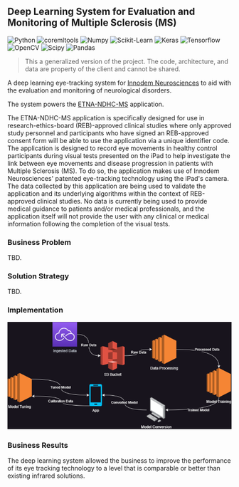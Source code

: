 ## Deep Learning System for Evaluation and Monitoring of Multiple Sclerosis (MS)

![Python](https://img.shields.io/badge/-Python-000000?style=flat&logo=Python)
![coremltools](https://img.shields.io/badge/-coremltools-000000?style=flat&logo=Coremltools)
![Numpy](https://img.shields.io/badge/-Numpy-000000?style=flat&logo=Numpy)
![Scikit-Learn](https://img.shields.io/badge/-Scikit.Learn-000000?style=flat&logo=Scikit-Learn)
![Keras](https://img.shields.io/badge/-Keras-000000?style=flat&logo=Keras)
![Tensorflow](https://img.shields.io/badge/-Tensorflow-000000?style=flat&logo=Tensorflow)
![OpenCV](https://img.shields.io/badge/-OpenCV-000000?style=flat&logo=OpenCV)
![Scipy](https://img.shields.io/badge/-Scipy-000000?style=flat&logo=Scipy)
![Pandas](https://img.shields.io/badge/-Pandas-000000?style=flat&logo=Pandas)

> This a generalized version of the project. The code, architecture, and data are property of the client and cannot be shared.

A deep learning eye-tracking system for [Innodem Neurosciences](https://innodemneurosciences.com/) to aid with the 
evaluation and monitoring of neurological disorders.

The system powers the [ETNA-NDHC-MS](https://apps.apple.com/us/app/etna-ndhc-ms/id1575499467) application.

The ETNA-NDHC-MS application is specifically designed for use in research-ethics-board (REB)-approved clinical studies 
where only approved study personnel and participants who have signed an REB-approved consent form will be able to use 
the application via a unique identifier code. The application is designed to record eye movements in healthy control 
participants during visual tests presented on the iPad to help investigate the link between eye movements and disease 
progression in patients with Multiple Sclerosis (MS). To do so, the application makes use of Innodem Neurosciences' 
patented eye-tracking technology using the iPad's camera. The data collected by this application are being used to 
validate the application and its underlying algorithms within the context of REB-approved clinical studies. No data is 
currently being used to provide medical guidance to patients and/or medical professionals, and the application itself 
will not provide the user with any clinical or medical information following the completion of the visual tests.

### Business Problem

TBD.

### Solution Strategy

TBD.

### Implementation

<img src="https://github.com/danvargg/danvargg/blob/main/docs/projects/pigio/images/data_flow.png">

### Business Results

The deep learning system allowed the business to improve the performance of its eye  tracking technology to a level 
that is comparable or better than existing infrared solutions.
